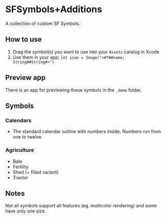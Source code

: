 # SFSymbols+Additions

A collection of custom SF Symbols.
 

## How to use

1. Drag the symbol(s) you want to use into your `Assets` catalog in Xcode
2. Use them in your app:
   `let icon = Image("<#T##name: String##String#>")`


## Preview app

There is an app for previewing these symbols in the `_demo` folder.


## Symbols

### Calendars

- The standard calendar outline with numbers inside. 
  Numbers run from one to twelve.

### Agriculture
- Bale
- Fertility
- Shed (+ filled variant)
- Tractor


## Notes

Not all symbols support all features (eg. multicolor rendering) and some have only one size.
